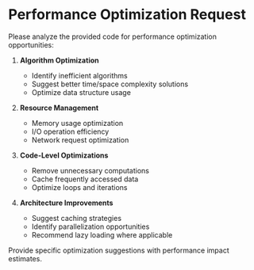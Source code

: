 # Performance Optimization Request

Please analyze the provided code for performance optimization opportunities:

1. **Algorithm Optimization**
   - Identify inefficient algorithms
   - Suggest better time/space complexity solutions
   - Optimize data structure usage

2. **Resource Management**
   - Memory usage optimization
   - I/O operation efficiency
   - Network request optimization

3. **Code-Level Optimizations**
   - Remove unnecessary computations
   - Cache frequently accessed data
   - Optimize loops and iterations

4. **Architecture Improvements**
   - Suggest caching strategies
   - Identify parallelization opportunities
   - Recommend lazy loading where applicable

Provide specific optimization suggestions with performance impact estimates.